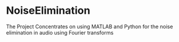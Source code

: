 # NoiseElimination
The Project Concentrates on using MATLAB and Python for the noise elimination in audio using Fourier transforms
